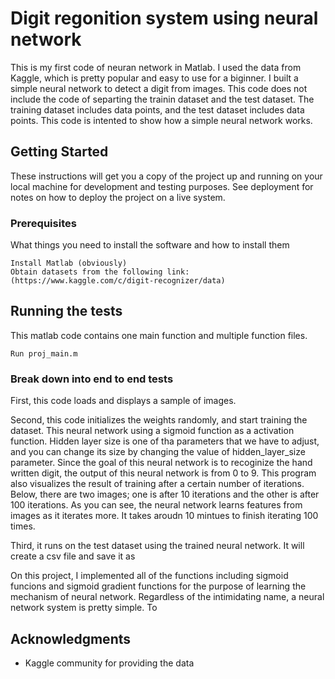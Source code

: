 # Digit regonition system using neural network 

This is my first code of neuran network in Matlab. I used the data from Kaggle, which is pretty popular and easy to use for a biginner. I built a simple neural network to detect a digit from images. This code does not include the code of separting the trainin dataset and the test dataset. The training dataset includes data points, and the test dataset includes data points. This code is intented to show how a simple neural network works.  

## Getting Started

These instructions will get you a copy of the project up and running on your local machine for development and testing purposes. See deployment for notes on how to deploy the project on a live system.

### Prerequisites

What things you need to install the software and how to install them

```
Install Matlab (obviously) 
Obtain datasets from the following link: (https://www.kaggle.com/c/digit-recognizer/data) 
```


## Running the tests
This matlab code contains one main function and multiple function files.
```
Run proj_main.m
```

### Break down into end to end tests

First, this code loads and displays a sample of images. 

Second, this code initializes the weights randomly, and start training the dataset. This neural network using a sigmoid function as a activation function. Hidden layer size is one of tha parameters that we have to adjust, and you can change its size by changing the value of hidden_layer_size parameter. Since the goal of this neural network is to recoginize the hand written digit, the output of this neural network is from 0 to 9. This program also visualizes the result of training after a certain number of iterations. Below, there are two images; one is after 10 iterations and the other is after 100 iterations. As you can see, the neural network learns features from images as it iterates more. It takes aroudn 10 mintues to finish iterating 100 times.  

Third, it runs on the test dataset using the trained neural network. It will create a csv file and save it as 

On this project, I implemented all of the functions including sigmoid funcions and sigmoid gradient functions for the purpose of learning the mechanism of neural network. Regardless of the intimidating name, a neural network system is pretty simple. To 


## Acknowledgments

* Kaggle community for providing the data

